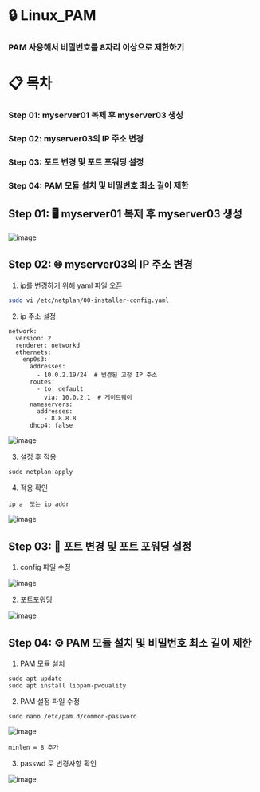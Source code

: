 # 🔒 Linux_PAM

### PAM 사용해서 비밀번호를 8자리 이상으로 제한하기

# 📋 목차
### Step 01: myserver01 복제 후 myserver03 생성
### Step 02: myserver03의 IP 주소 변경
### Step 03: 포트 변경 및 포트 포워딩 설정
### Step 04: PAM 모듈 설치 및 비밀번호 최소 길이 제한

## Step 01: 🖥️ myserver01 복제 후 myserver03 생성

![image](https://github.com/user-attachments/assets/f475f8b2-5a77-431c-b6e0-2805975f1018)

## Step 02: 🌐 myserver03의 IP 주소 변경

1. ip를 변경하기 위해 yaml 파일 오픈
```bash
sudo vi /etc/netplan/00-installer-config.yaml
```
2. ip 주소 설정
```
network:
  version: 2
  renderer: networkd
  ethernets:
    enp0s3:
      addresses:
        - 10.0.2.19/24  # 변경된 고정 IP 주소
      routes:
        - to: default
          via: 10.0.2.1  # 게이트웨이
      nameservers:
        addresses:
          - 8.8.8.8
      dhcp4: false
```

![image](https://github.com/user-attachments/assets/db3e7cb3-4c36-43b9-83d2-ecddc45d3975)

3. 설정 후 적용
```
sudo netplan apply
```

4. 적용 확인
```
ip a  또는 ip addr
```

![image](https://github.com/user-attachments/assets/aee04340-b0e9-4757-a00a-6b4548015022)

## Step 03: 🔄 포트 변경 및 포트 포워딩 설정

1. config 파일 수정

![image](https://github.com/user-attachments/assets/d7128bcb-203e-461e-aac1-43da4883377a)

2.  포트포워딩

![image](https://github.com/user-attachments/assets/d2414206-2275-47f8-8373-f6ef92f90716)

## Step 04: ⚙️ PAM 모듈 설치 및 비밀번호 최소 길이 제한
1. PAM 모듈 설치
```
sudo apt update
sudo apt install libpam-pwquality
```

2. PAM 설정 파일 수정
```
sudo nano /etc/pam.d/common-password
```

![image](https://github.com/user-attachments/assets/551694d4-6193-47d9-8b27-d6bb58024bc0)

```
minlen = 8 추가
```

3. passwd 로 변경사항 확인

![image](https://github.com/user-attachments/assets/c77f8e28-c24f-4c2e-b92f-e01298d705e6)

